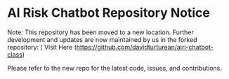 # AI Risk Chatbot Repository Notice 

Note: This repository has been moved to a new location. Further development and updates are now maintained by us in the forked repository:
[
Visit Here (https://github.com/davidturturean/airi-chatbot-class)

Please refer to the new repo for the latest code, issues, and contributions.
